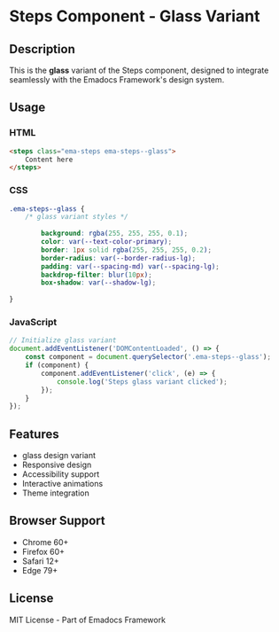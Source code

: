 # Steps Component - Glass Variant

## Description
This is the **glass** variant of the Steps component, designed to integrate seamlessly with the Emadocs Framework's design system.

## Usage

### HTML
```html
<steps class="ema-steps ema-steps--glass">
    Content here
</steps>
```

### CSS
```css
.ema-steps--glass {
    /* glass variant styles */
    
        background: rgba(255, 255, 255, 0.1);
        color: var(--text-color-primary);
        border: 1px solid rgba(255, 255, 255, 0.2);
        border-radius: var(--border-radius-lg);
        padding: var(--spacing-md) var(--spacing-lg);
        backdrop-filter: blur(10px);
        box-shadow: var(--shadow-lg);
    
}
```

### JavaScript
```javascript
// Initialize glass variant
document.addEventListener('DOMContentLoaded', () => {
    const component = document.querySelector('.ema-steps--glass');
    if (component) {
        component.addEventListener('click', (e) => {
            console.log('Steps glass variant clicked');
        });
    }
});
```

## Features
- glass design variant
- Responsive design
- Accessibility support
- Interactive animations
- Theme integration

## Browser Support
- Chrome 60+
- Firefox 60+
- Safari 12+
- Edge 79+

## License
MIT License - Part of Emadocs Framework

